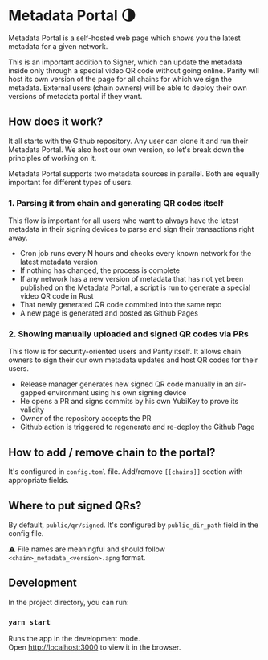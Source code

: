 #  Metadata Portal 🌗

Metadata Portal is a self-hosted web page which shows you the latest metadata for a given network. 

This is an important addition to Signer, which can update the metadata inside only through a special video QR code without going online. 
Parity will host its own version of the page for all chains for which we sign the metadata. 
External users (chain owners) will be able to deploy their own versions of metadata portal if they want.

## How does it work?

It all starts with the Github repository. Any user can clone it and run their Metadata Portal. We also host our own version, so let's break down the principles of working on it.

Metadata Portal supports two metadata sources in parallel. Both are equally important for different types of users.

### 1. Parsing it from chain and generating QR codes itself

This flow is important for all users who want to always have the latest metadata in their signing devices to parse and sign their transactions right away.

- Cron job runs every N hours and checks every known network for the latest metadata version
- If nothing has changed, the process is complete
- If any network has a new version of metadata that has not yet been published on the Metadata Portal, a script is run to generate a special video QR code in Rust
- That newly generated QR code commited into the same repo
- A new page is generated and posted as Github Pages

### 2. Showing manually uploaded and signed QR codes via PRs

This flow is for security-oriented users and Parity itself. It allows chain owners to sign their our own metadata updates and host QR codes for their users.

- Release manager generates new signed QR code manually in an air-gapped environment using his own signing device
- He opens a PR and signs commits by his own YubiKey to prove its validity
- Owner of the repository accepts the PR
- Github action is triggered to regenerate and re-deploy the Github Page

## How to add / remove chain to the portal?
It's configured in `config.toml` file. Add/remove `[[chains]]` section with appropriate fields.

## Where to put signed QRs?
By default, `public/qr/signed`. It's configured by `public_dir_path` field in the config file.

⚠️ File names are meaningful and should follow `<chain>_metadata_<version>.apng` format.

## Development

In the project directory, you can run:

### `yarn start`

Runs the app in the development mode.\
Open [http://localhost:3000](http://localhost:3000) to view it in the browser.
